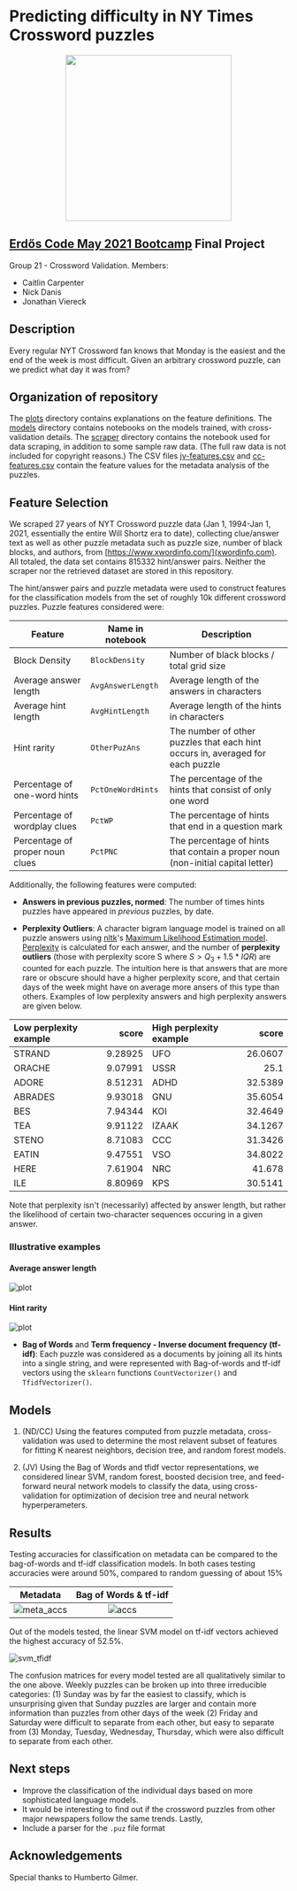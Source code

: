# Predicting difficulty in NY Times Crossword puzzles

<p align="center">
	<img src="logo.png" width="300">
</p>

## [Erdős Code May 2021 Bootcamp](https://www.erdosinstitute.org/code) Final Project
Group 21 - Crossword Validation. Members:
- Caitlin Carpenter
- Nick Danis
- Jonathan Viereck

## Description
Every regular NYT Crossword fan knows that Monday is the easiest and the end of the week is most difficult. Given an arbitrary crossword puzzle, can we predict what day it was from?

## Organization of repository

The [plots](/plots) directory contains explanations on the feature definitions. The [models](/models) directory contains notebooks on the models trained, with cross-validation details. The [scraper](/scraper) directory contains the notebook used for data scraping, in addition to some sample raw data. (The full raw data is not included for copyright reasons.) The CSV files [jv-features.csv](jv-features.csv) and [cc-features.csv](cc-features.csv) contain the feature values for the metadata analysis of the puzzles. 

## Feature Selection
We scraped 27 years of NYT Crossword puzzle data (Jan 1, 1994-Jan 1, 2021, essentially the entire Will Shortz era to date), collecting clue/answer text as well as other puzzle metadata such as puzzle size, number of black blocks, and authors, from [https://www.xwordinfo.com/](xwordinfo.com). All totaled, the data set contains 815332 hint/answer pairs. Neither the scraper nor the retrieved dataset are stored in this repository. 

The hint/answer pairs and puzzle metadata were used to construct features for the classification models from the set of roughly 10k different crossword puzzles. Puzzle features considered were:

| Feature                         | Name in notebook  | Description                                                                     |
|---------------------------------|-------------------|---------------------------------------------------------------------------------|
| Block Density                   | `BlockDensity`    | Number of black blocks / total grid size                                        |
| Average answer length           | `AvgAnswerLength` | Average length of the answers in characters                                     |
| Average hint length             | `AvgHintLength`   | Average length of the hints in characters                                       |
| Hint rarity                     | `OtherPuzAns`     | The number of other puzzles that each hint occurs in, averaged for each puzzle  |
| Percentage of one-word hints    | `PctOneWordHints` | The percentage of the hints that consist of only one word                       |
| Percentage of wordplay clues    | `PctWP`           | The percentage of hints that end in a question mark                             |
| Percentage of proper noun clues | `PctPNC`          | The percentage of hints that contain a proper noun (non-initial capital letter) |

Additionally, the following features were computed:

- **Answers in previous puzzles, normed**: The number of times hints puzzles have appeared in *previous* puzzles, by date. 

- **Perplexity Outliers**: A character bigram language model is trained on all puzzle answers using [nltk](http://www.nltk.org/)'s [Maximum Likelihood Estimation model](https://www.nltk.org/api/nltk.lm.html). [Perplexity](https://en.wikipedia.org/wiki/Perplexity) is calculated for each answer, and the number of **perplexity outliers** (those with perplexity score S where $S > Q_3 + 1.5*IQR$) are counted for each puzzle. The intuition here is that answers that are more rare or obscure should have a higher perplexity score, and that certain days of the week might have on average more ansers of this type than others. Examples of low perplexity answers and high perplexity answers are given below.

| Low perplexity example   |    score | High perplexity example   |    score |
|:-------------------------|------------:|:--------------------------|-------------:|
| STRAND                   |     9.28925 | UFO                       |      26.0607 |
| ORACHE                   |     9.07991 | USSR                      |      25.1    |
| ADORE                    |     8.51231 | ADHD                      |      32.5389 |
| ABRADES                  |     9.93018 | GNU                       |      35.6054 |
| BES                      |     7.94344 | KOI                       |      32.4649 |
| TEA                      |     9.91122 | IZAAK                     |      34.1267 |
| STENO                    |     8.71083 | CCC                       |      31.3426 |
| EATIN                    |     9.47551 | VSO                       |      34.8022 |
| HERE                     |     7.61904 | NRC                       |      41.678  |
| ILE                      |     8.80969 | KPS                       |      30.5141 |

Note that perplexity isn't (necessarily) affected by answer length, but rather the likelihood of certain two-character sequences occuring in a given answer. 

### Illustrative examples

#### Average answer length            

![plot](plots/AvgAnswerLength.png)

#### Hint rarity

![plot](plots/OtherPuzAns.png)
 

- **Bag of Words** and **Term frequency - Inverse document frequency (tf-idf)**: Each puzzle was considered as a documents by joining all its hints into a single string, and were represented with Bag-of-words and tf-idf vectors using the `sklearn` functions `CountVectorizer()` and `TfidfVectorizer()`.

## Models

1. (ND/CC) Using the features computed from puzzle metadata, cross-validation was used to determine the most relavent subset of features for fitting K nearest neighbors, decision tree, and random forest models.

2. (JV) Using the Bag of Words and tfidf vector representations, we considered linear SVM, random forest, boosted decision tree, and feed-forward neural network models to classify the data, using cross-validation for optimization of decision tree and neural network hyperperameters. 

## Results

Testing accuracies for classification on metadata can be compared to the bag-of-words and tf-idf classification models. In both cases testing accuracies were around 50%, compared to random guessing of about 15%

Metadata            |  Bag of Words & tf-idf
:-------------------------:|:-------------------------:
![meta_accs](plots/metadata_accs.png)  |  ![accs](plots/bow_tfidf_acc.png)

Out of the models tested, the linear SVM model on tf-idf vectors achieved the highest accuracy of 52.5%. 

![svm_tfidf](plots/tfidf_SVM_cmat.png)

The confusion matrices for every model tested are all qualitatively similar to the one above. Weekly puzzles can be broken up into three  irreducible categories: (1) Sunday was by far the easiest to classify, which is unsurprising given that Sunday puzzles are larger and contain more information than puzzles from other days of the week (2) Friday and Saturday were difficult to separate from each other, but easy to separate from (3) Monday, Tuesday, Wednesday, Thursday, which were also difficult to separate from each other. 

## Next steps

- Improve the classification of the individual days based on more sophisticated language models.
- It would be interesting to find out if the crossword puzzles from other major newspapers follow the same trends. Lastly, 
- Include a parser for the `.puz` file format 

## Acknowledgements

Special thanks to Humberto Gilmer. 
